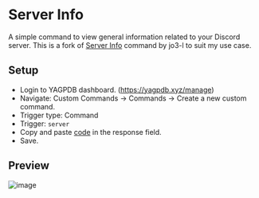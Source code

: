 # Server Info
A simple command to view general information related to your Discord server. This is a fork of [Server Info](https://yagpdb-cc.github.io/info/server) command by jo3-l to suit my use case.

## Setup
- Login to YAGPDB dashboard. (https://yagpdb.xyz/manage)
- Navigate: Custom Commands -> Commands -> Create a new custom command.
- Trigger type: Command
- Trigger: `server`
- Copy and paste [code](https://raw.githubusercontent.com/Samillion/yagpdb-cc/main/Server%20Info/serverinfo.go) in the response field.
- Save.

## Preview

![image](https://github.com/Samillion/yagpdb-cc/assets/17427046/13fd0902-a898-4dab-b11b-9c8c6e30c6e3)
